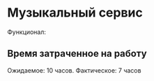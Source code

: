 # Музыкальный сервис

Функционал:


## Время затраченное на работу
Ожидаемое: 10 часов. Фактическое: 7 часов
